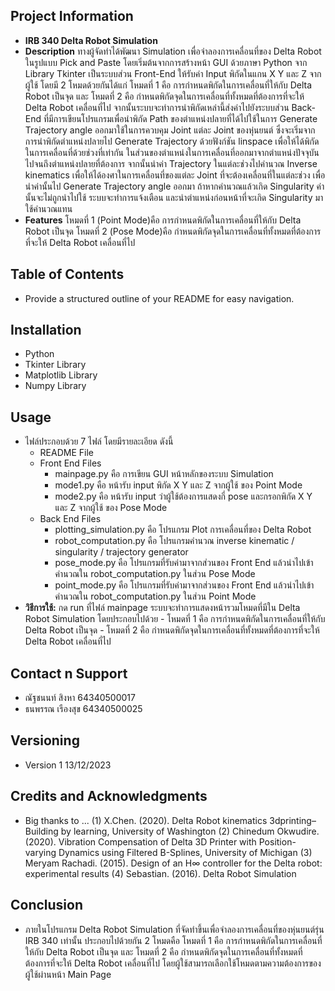 ## Project Information
- **IRB 340 Delta Robot Simulation**
- **Description**
    ทางผู้จัดทำได้พัฒนา Simulation เพื่อจำลองการเคลื่อนที่ของ Delta Robot ในรูปแบบ Pick and Paste โดยเริ่มต้นจากการสร้างหน้า GUI ด้วยภาษา Python จาก Library Tkinter เป็นระบบส่วน Front-End ให้รับค่า Input พิกัดในแกน X Y และ Z จากผู้ใช้ โดยมี 2 โหมดด้วยกันได้แก่ โหมดที่ 1 คือ การกำหนดพิกัดในการเคลื่อนที่ให้กับ Delta Robot เป็นจุด และ โหมดที่ 2 คือ กำหนดพิกัดจุดในการเคลื่อนที่ทั้งหมดที่ต้องการที่จะให้ Delta Robot เคลื่อนที่ไป จากนั้นระบบจะทำการนำพิกัดเหล่านี้ส่งค่าไปยังระบบส่วน Back-End ที่มีการเขียนโปรแกรมเพื่อนำพิกัด Path ของตำแหน่งปลายที่ได้ไปใช้ในการ Generate Trajectory angle ออกมาใช้ในการควบคุม Joint แต่ละ Joint ของหุ่นยนต์ ซึ่งจะเริ่มจากการนำพิกัดตำแหน่งปลายไป Generate Trajectory ด้วยฟังก์ชัน linspace เพื่อให้ได้พิกัดในการเคลื่อนที่ด้วยช่วงที่เท่ากัน ในส่วนของตำแหน่งในการเคลื่อนที่ออกมาจากตำแหน่งปัจจุบันไปจนถึงตำแหน่งปลายที่ต้องการ จากนั้นนำค่า Trajectory ในแต่ละช่วงไปคำนวณ Inverse kinematics เพื่อให้ได้องศาในการเคลื่อนที่ของแต่ละ Joint ที่จะต้องเคลื่อนที่ในแต่ละช่วง เพื่อนำค่านั้นไป Generate Trajectory angle ออกมา ถ้าหากคำนวณแล้วเกิด Singularity ค่านั้นจะไม่ถูกนำไปใช้ ระบบจะทำการแจ้งเตือน และนำตำแหน่งก่อนหน้าที่จะเกิด Singularity มาใช้คำนวณแทน
- **Features**
    โหมดที่ 1 (Point Mode)คือ การกำหนดพิกัดในการเคลื่อนที่ให้กับ Delta Robot เป็นจุด 
    โหมดที่ 2 (Pose Mode)คือ กำหนดพิกัดจุดในการเคลื่อนที่ทั้งหมดที่ต้องการที่จะให้ Delta Robot เคลื่อนที่ไป 

## Table of Contents
- Provide a structured outline of your README for easy navigation.

## Installation
- Python
- Tkinter Library
- Matplotlib Library
- Numpy Library

## Usage
- ไฟล์ประกอบด้วย 7 ไฟล์ โดยมีรายละเอียด ดังนี้
    - README File
    - Front End Files
        -  mainpage.py คือ การเขียน GUI หน้าหลักของระบบ Simulation
        -  mode1.py คือ หน้ารับ input พิกัด X Y และ Z จากผู้ใช้ ของ Point Mode
        -  mode2.py คือ หน้ารับ input ว่าผู้ใช้ต้องการแสดงกี่ pose และกรอกพิกัด X Y และ Z จากผู้ใช้ ของ Pose Mode
    - Back End Files
        -  plotting_simulation.py คือ โปรแกรม Plot การเคลื่อนที่ของ Delta Robot
        -  robot_computation.py คือ โปรแกรมคำนวณ inverse kinematic / singularity / trajectory generator    
        -  pose_mode.py คือ โปรแกรมที่รับค่ามาจากส่วนของ Front End แล้วนำไปเข้าคำนวณใน robot_computation.py ในส่วน Pose Mode
        -  point_mode.py คือ โปรแกรมที่รับค่ามาจากส่วนของ Front End แล้วนำไปเข้าคำนวณใน robot_computation.py ในส่วน Point Mode
- **วิธีการใช้:** กด run ที่ไฟล์ mainpage ระบบจะทำการแสดงหน้ารวมโหมดที่มีใน Delta Robot Simulation โดยประกอบไปด้วย
        -  โหมดที่ 1 คือ การกำหนดพิกัดในการเคลื่อนที่ให้กับ Delta Robot เป็นจุด 
        -  โหมดที่ 2 คือ กำหนดพิกัดจุดในการเคลื่อนที่ทั้งหมดที่ต้องการที่จะให้ Delta Robot เคลื่อนที่ไป

## Contact n Support
- ณัฐชนนท์ สิงหา 64340500017
- ธนพรรณ เรืองสุข 64340500025

## Versioning
- Version 1 13/12/2023

## Credits and Acknowledgments
- Big thanks to ...
(1)	X.Chen. (2020). Delta Robot kinematics 3dprinting–Building by learning, University of Washington
(2)	Chinedum Okwudire. (2020). Vibration Compensation of Delta 3D Printer with Position-varying Dynamics using Filtered B-Splines, University of Michigan
(3)	Meryam Rachadi. (2015). Design of an H∞ controller for the Delta robot: experimental results
(4) Sebastian. (2016). Delta Robot Simulation

## Conclusion
- ภายในโปรแกรม Delta Robot Simulation ที่จัดทำขึ้นเพื่อจำลองการเคลื่อนที่ของหุ่นยนต์รุ่น IRB 340 เท่านั้น ประกอบไปด้วยกัน 2 โหมดคือ โหมดที่ 1 คือ การกำหนดพิกัดในการเคลื่อนที่ให้กับ Delta Robot เป็นจุด และ โหมดที่ 2 คือ กำหนดพิกัดจุดในการเคลื่อนที่ทั้งหมดที่ต้องการที่จะให้ Delta Robot เคลื่อนที่ไป โดยผู้ใช้สามารถเลือกใช้โหมดตามความต้องการของผู้ใช้ผ่านหน้า Main Page
